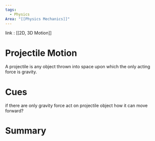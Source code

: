 ```yaml
---
tags:
  - Physics
Area: "[[Physics Mechanics]]"
---
```

link : [[2D, 3D Motion]]
# Projectile Motion
A projectile is any object thrown into space upon which the only acting force is gravity.

# Cues
if there are only gravity force act on projectile object how it can move forward?
# Summary
```

```